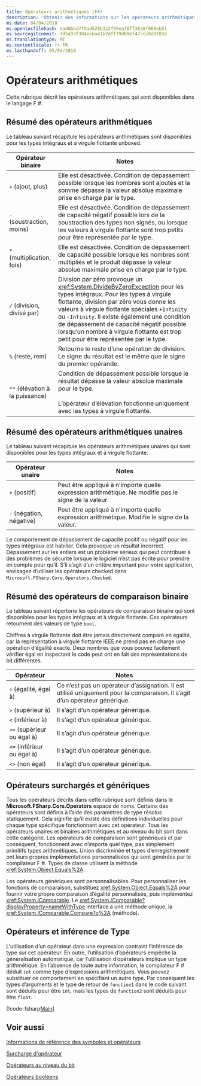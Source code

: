 ```yaml
---
title: Opérateurs arithmétiques (F#)
description: 'Obtenir des informations sur les opérateurs arithmétiques qui sont disponibles dans le langage de programmation F #.'
ms.date: 04/04/2018
ms.openlocfilehash: ead0bbd7fdad528b322f99eaf0f73638f060eb51
ms.sourcegitcommit: 3d5d33f384eeba41b2dff79d096f47ccc8d8f03d
ms.translationtype: MT
ms.contentlocale: fr-FR
ms.lasthandoff: 05/04/2018
---
```

# <a name="arithmetic-operators"></a>Opérateurs arithmétiques

Cette rubrique décrit les opérateurs arithmétiques qui sont disponibles dans le langage F #.

## <a name="summary-of-binary-arithmetic-operators"></a>Résumé des opérateurs arithmétiques
Le tableau suivant récapitule les opérateurs arithmétiques sont disponibles pour les types intégraux et à virgule flottante unboxed.

|Opérateur binaire|Notes|
|---------------|-----|
|`+` (ajout, plus)|Elle est désactivée. Condition de dépassement possible lorsque les nombres sont ajoutés et la somme dépasse la valeur absolue maximale prise en charge par le type.|
|`-` (soustraction, moins)|Elle est désactivée. Condition de dépassement de capacité négatif possible lors de la soustraction des types non signés, ou lorsque les valeurs à virgule flottante sont trop petits pour être représentée par le type.|
|`*` (multiplication, fois)|Elle est désactivée. Condition de dépassement de capacité possible lorsque les nombres sont multipliés et le produit dépasse la valeur absolue maximale prise en charge par le type.|
|`/` (division, divisé par)|Division par zéro provoque un <xref:System.DivideByZeroException> pour les types intégraux. Pour les types à virgule flottante, division par zéro vous donne les valeurs à virgule flottante spéciales `+Infinity` ou `-Infinity`. Il existe également une condition de dépassement de capacité négatif possible lorsqu’un nombre à virgule flottante est trop petit pour être représentée par le type.|
|`%` (reste, rem)|Retourne le reste d’une opération de division. Le signe du résultat est le même que le signe du premier opérande.|
|`**` (élévation à la puissance)|Condition de dépassement possible lorsque le résultat dépasse la valeur absolue maximale pour le type.<br /><br />L’opérateur d’élévation fonctionne uniquement avec les types à virgule flottante.|

## <a name="summary-of-unary-arithmetic-operators"></a>Résumé des opérateurs arithmétiques unaires
Le tableau suivant récapitule les opérateurs arithmétiques unaires qui sont disponibles pour les types intégraux et à virgule flottante.


|Opérateur unaire|Notes|
|--------------|-----|
|`+` (positif)|Peut être appliqué à n’importe quelle expression arithmétique. Ne modifie pas le signe de la valeur.|
|`-` (négation, négative)|Peut être appliqué à n’importe quelle expression arithmétique. Modifie le signe de la valeur.|
Le comportement de dépassement de capacité positif ou négatif pour les types intégraux est habiller. Cela provoque un résultat incorrect. Dépassement sur les entiers est un problème sérieux qui peut contribuer à des problèmes de sécurité lorsque le logiciel n’est pas écrite pour prendre en compte pour qu’il. S’il s’agit d’un critère important pour votre application, envisagez d’utiliser les opérateurs checked dans `Microsoft.FSharp.Core.Operators.Checked`.


## <a name="summary-of-binary-comparison-operators"></a>Résumé des opérateurs de comparaison binaire
Le tableau suivant répertorie les opérateurs de comparaison binaire qui sont disponibles pour les types intégraux et à virgule flottante. Ces opérateurs retournent des valeurs de type `bool`.

Chiffres à virgule flottante doit être jamais directement comparé en égalité, car la représentation à virgule flottante IEEE ne prend pas en charge une opération d’égalité exacte. Deux nombres que vous pouvez facilement vérifier égal en inspectant le code peut ont en fait des représentations de bit différentes.



|Opérateur|Notes|
|--------|-----|
|`=` (égalité, égal à)|Ce n’est pas un opérateur d’assignation. Il est utilisé uniquement pour la comparaison. Il s’agit d’un opérateur générique.|
|`>` (supérieur à)|Il s’agit d’un opérateur générique.|
|`<` (inférieur à)|Il s’agit d’un opérateur générique.|
|`>=` (supérieur ou égal à)|Il s’agit d’un opérateur générique.|
|`<=` (inférieur ou égal à)|Il s’agit d’un opérateur générique.|
|`<>` (non égal)|Il s’agit d’un opérateur générique.|

## <a name="overloaded-and-generic-operators"></a>Opérateurs surchargés et génériques
Tous les opérateurs décrits dans cette rubrique sont définis dans le **Microsoft.FSharp.Core.Operators** espace de noms. Certains des opérateurs sont définis à l’aide des paramètres de type résolus statiquement. Cela signifie qu’il existe des définitions individuelles pour chaque type spécifique fonctionnant avec cet opérateur. Tous les opérateurs unaires et binaires arithmétiques et au niveau du bit sont dans cette catégorie. Les opérateurs de comparaison sont génériques et par conséquent, fonctionnent avec n’importe quel type, pas simplement primitifs types arithmétiques. Union discriminée et types d’enregistrement ont leurs propres implémentations personnalisées qui sont générées par le compilateur F #. Types de classe utilisent la méthode <xref:System.Object.Equals%2A>.

Les opérateurs génériques sont personnalisables. Pour personnaliser les fonctions de comparaison, substituez <xref:System.Object.Equals%2A> pour fournir votre propre comparaison d’égalité personnalisée, puis implémentez <xref:System.IComparable>. Le <xref:System.IComparable?displayProperty=nameWithType> interface a une méthode unique, la <xref:System.IComparable.CompareTo%2A> (méthode).


## <a name="operators-and-type-inference"></a>Opérateurs et inférence de Type
L’utilisation d’un opérateur dans une expression contraint l’inférence de type sur cet opérateur. En outre, l’utilisation d’opérateurs empêche la généralisation automatique, car l’utilisation d’opérateurs implique un type arithmétique. En l’absence de toute autre information, le compilateur F # déduit `int` comme type d’expressions arithmétiques. Vous pouvez substituer ce comportement en spécifiant un autre type. Par conséquent les types d’arguments et le type de retour de `function1` dans le code suivant sont déduits pour être `int`, mais les types de `function2` sont déduits pour être `float`.

[!code-fsharp[Main](../../../../samples/snippets/fsharp/lang-ref-1/snippet3501.fs)]
    
## <a name="see-also"></a>Voir aussi
[Informations de référence des symboles et opérateurs](index.md)

[Surcharge d'opérateur](../operator-overloading.md)

[Opérateurs au niveau du bit](bitwise-operators.md)

[Opérateurs booléens](boolean-operators.md)
